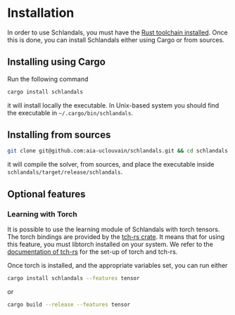 # Installation

In order to use Schlandals, you must have the [Rust toolchain installed](https://www.rust-lang.org/tools/install).
Once this is done, you can install Schlandals either using Cargo or from sources.

## Installing using Cargo

Run the following command
```bash
cargo install schlandals
```

it will install locally the executable. In Unix-based system you should find the executable in `~/.cargo/bin/schlandals`.

## Installing from sources

```bash
git clone git@github.com:aia-uclouvain/schlandals.git && cd schlandals && cargo build --release
```

it will compile the solver, from sources, and place the executable inside `schlandals/target/release/schlandals`.

## Optional features

### Learning with Torch

It is possible to use the learning module of Schlandals with torch tensors. The torch bindings are provided by the [tch-rs crate](https://github.com/LaurentMazare/tch-rs).
It means that for using this feature, you must libtorch installed on your system. We refer to the [documentation of tch-rs](https://github.com/LaurentMazare/tch-rs?tab=readme-ov-file#getting-started) for the set-up of torch and tch-rs.

Once torch is installed, and the appropriate variables set, you can run either
```bash
cargo install schlandals --features tensor
```
or
```bash
cargo build --release --features tensor
```

